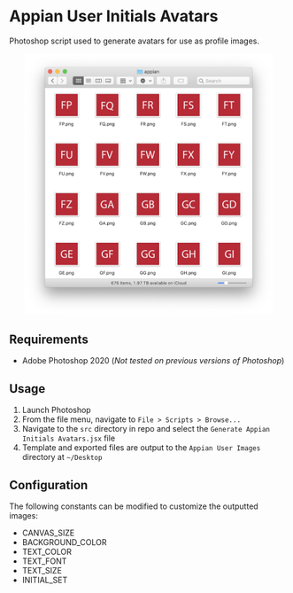 # Appian User Initials Avatars
Photoshop script used to generate avatars for use as profile images.

<p align="center">
  <img width="450" src="resources/examples/List-of-Exported-Initials.png" alt="List of exproted avatars">
</p>

## Requirements
* Adobe Photoshop 2020 (_Not tested on previous versions of Photoshop_)

## Usage
1. Launch Photoshop
2. From the file menu, navigate to `File > Scripts > Browse...`
3. Navigate to the `src` directory in repo and select the `Generate Appian Initials Avatars.jsx` file
4. Template and exported files are output to the `Appian User Images` directory at `~/Desktop`

## Configuration
The following constants can be modified to customize the outputted images:
* CANVAS_SIZE
* BACKGROUND_COLOR
* TEXT_COLOR
* TEXT_FONT
* TEXT_SIZE
* INITIAL_SET